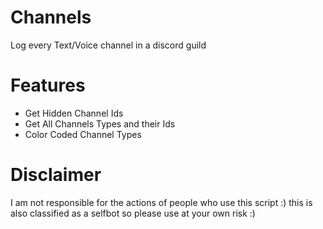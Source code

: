 # Channels
Log every Text/Voice channel in a discord guild

# Features
+ Get Hidden Channel Ids
+ Get All Channels Types and their Ids
+ Color Coded Channel Types


# Disclaimer
I am not responsible for the actions of people who use this script :)
this is also classified as a selfbot so please use at your own risk :)
